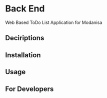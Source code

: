 # Back End
Web Based ToDo List Application for Modanisa

## Deciriptions

## Installation

## Usage

## For Developers
 